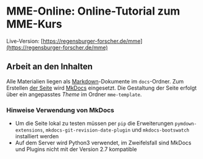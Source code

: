 # MME-Online: Online-Tutorial zum MME-Kurs

Live-Version: [https://regensburger-forscher.de/mme](https://regensburger-forscher.de/mme)

## Arbeit an den Inhalten

Alle Materialien liegen als [Markdown](https://en.wikipedia.org/wiki/Markdown)-Dokumente im `docs`-Ordner. Zum Erstellen [der Seite](https://regensburger-forscher.de/oop) wird [MkDocs](https://www.mkdocs.org/) eingesetzt. Die Gestaltung der Seite erfolgt über ein angepasstes *Theme* im Ordner `mme-template`.

### Hinweise Verwendung von MkDocs

- Um die Seite lokal zu testen müssen per `pip` die Erweiterungen `pymdown-extensions`, `mkdocs-git-revision-date-plugin` und  `mkdocs-bootswatch` installiert werden
- Auf dem Server wird Python3 verwendet, im Zweifelsfall sind MkDocs und Plugins nicht mit der Version 2.7 kompatible
